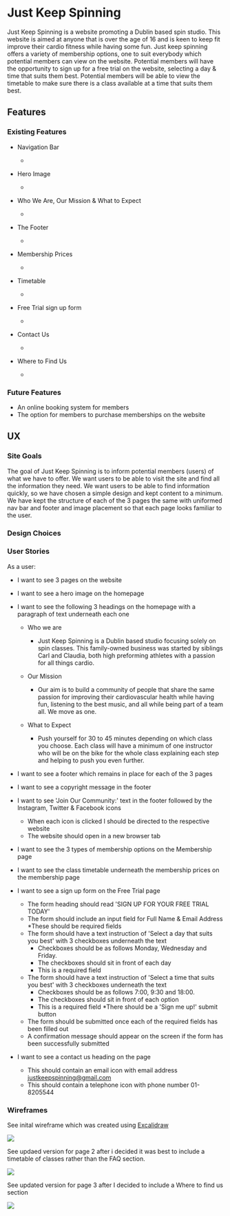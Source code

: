 # Just Keep Spinning

Just Keep Spinning is a website promoting a Dublin based spin studio. This website is aimed at anyone that is over the age of 16 and is keen to keep fit improve their cardio fitness while having some fun. Just keep spinning offers a variety of membership options, one to suit everybody which potential members can view on the website. Potential members will have the opportunity to sign up for a free trial on the website, selecting a day & time that suits them best. Potential members will be able to view the timetable to make sure there is a class available at a time that suits them best.

## Features 

### Existing Features

* Navigation Bar

    * 

* Hero Image

    *

* Who We Are, Our Mission & What to Expect 

    *

* The Footer

    *

* Membership Prices 

    *

* Timetable 

    *

* Free Trial sign up form

    *

* Contact Us

    *

* Where to Find Us

    *

### Future Features

* An online booking system for members
* The option for members to purchase memberships on the website


## UX

### Site Goals

The goal of Just Keep Spinning is to inform potential members (users) of what we have to offer. We want users to be able to visit the site and find all the information they need. We want users to be able to find information quickly, so we have chosen a simple design and kept content to a minimum. We have kept the structure of each of the 3 pages the same with uniformed nav bar and footer and image placement so that each page looks familiar to the user.

### Design Choices

### User Stories

As a user:
    
* I want to see 3 pages on the website
* I want to see a hero image on the homepage
* I want to see the following 3 headings on the homepage with a paragraph of  text underneath each one
    * Who we are
        * Just Keep Spinning is a Dublin based studio focusing solely on spin classes. This family-owned business was started by siblings Carl and Claudia, both high preforming athletes with a passion for all things cardio.

    * Our Mission
        * Our aim is to build a community of people that share the same passion for improving their cardiovascular health while having fun, listening to the best music, and all while being part of a team all. We move as one.

    * What to Expect
        * Push yourself for 30 to 45 minutes depending on which class you choose. Each class will have a minimum of one instructor who will be on the bike for the whole class explaining each step and helping to push you even further.

* I want to see a footer which remains in place for each of the 3 pages
* I want to see a copyright message in the footer
* I want to see 'Join Our Community:' text in the footer followed by the Instagram, Twitter & Facebook icons
    * When each icon is clicked I should be directed to the respective website
    * The website should open in a new browser tab
* I want to see the 3 types of membership options on the Membership page
* I want to see the class timetable underneath the membership prices on the membership page
* I want to see a sign up form on the Free Trial page
    * The form heading should read 'SIGN UP FOR YOUR FREE TRIAL TODAY'
    * The form should include an input field for Full Name & Email Address
        *These should be required fields
    * The form should have a text instruction of 'Select a day that suits you best' with 3 checkboxes underneath the text
        * Checkboxes should be as follows Monday, Wednesday and Friday. 
        * The checkboxes should sit in front of each day
        * This is a required field
    * The form should have a text instruction of 'Select a time that suits you best' with 3 checkboxes underneath the text
        * Checkboxes should be as follows 7:00, 9:30 and 18:00. 
        * The checkboxes should sit in front of each option
        * This is a required field
    *There should be a 'Sign me up!' submit button
    * The form should be submitted once each of the required fields has been filled out
    * A confirmation message should appear on the screen if the form has been successfully submitted
* I want to see a contact us heading on the page
    * This should contain an email icon with email address  justkeepspinning@gmail.com
    * This should contain a telephone icon with phone number 01-8205544

### Wireframes

See inital wireframe which was created using [Excalidraw](https://excalidraw.com/) 

![](documentation/images/inital_wireframes.png)

See updaed version for page 2 after i decided it was best to include a timetable of classes rather than the FAQ section.

![](documentation/images/timetable_wireframe.png)

See updated version for page 3 after I decided to include a Where to find us section

![](documentation/images/find_us_wireframe.png)









